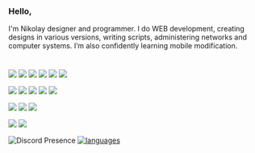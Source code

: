 ### Hello,

I'm Nikolay designer and programmer.
I do WEB development, creating designs in various versions, writing scripts, administering networks and computer systems. I’m also confidently learning mobile modification.
#

![](https://img.shields.io/badge/Windows-0078D6?style=for-the-badge&logo=windows&logoColor=white)
![](https://img.shields.io/badge/Linux-FCC624?style=for-the-badge&logo=linux&logoColor=black)
![](https://img.shields.io/badge/debian-A81D33?style=for-the-badge&logo=debian&logoColor=white)
![](https://img.shields.io/badge/archlinux-1793D1?style=for-the-badge&logo=archlinux&logoColor=white)
![](https://img.shields.io/badge/kalilinux-557C94?style=for-the-badge&logo=kalilinux&logoColor=white)
![](https://img.shields.io/badge/manjaro-35BF5C?style=for-the-badge&logo=manjaro&logoColor=white)


![](https://img.shields.io/badge/GitHub-100000?style=for-the-badge&logo=github&logoColor=white)
![](https://img.shields.io/badge/Discord-7289DA?style=for-the-badge&logo=discord&logoColor=white)
![](https://img.shields.io/badge/вконтакте-%232E87FB.svg?&style=for-the-badge&logo=vk&logoColor=white)
![](https://img.shields.io/badge/Spotify-1ED760?&style=for-the-badge&logo=spotify&logoColor=white)
![](https://img.shields.io/badge/Figma-F24E1E?style=for-the-badge&logo=figma&logoColor=white)

![](https://img.shields.io/badge/MySQL-00000F?style=for-the-badge&logo=mysql&logoColor=white)
![](https://img.shields.io/badge/Python-14354C?style=for-the-badge&logo=python&logoColor=white)
![](https://img.shields.io/badge/flutter-02569B?style=for-the-badge&logo=flutter&logoColor=white)


![](https://img.shields.io/badge/PyCharm-000000.svg?&style=for-the-badge&logo=PyCharm&logoColor=white)
![](https://img.shields.io/badge/VSCODE-007ACC?style=for-the-badge&logo=visualstudiocode&logoColor=white)


![Discord Presence](https://lanyard.cnrad.dev/api/579408513722482728) [![languages](https://github-readme-stats.vercel.app/api/top-langs/?username=Manerva&theme=midnight-purple&hide_border=true&bg_color=0d111700)](https://github.com/Manerva)
